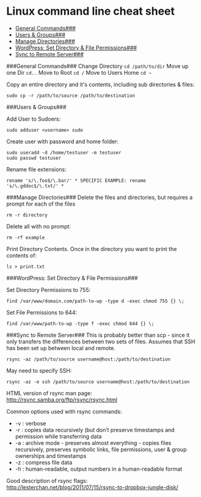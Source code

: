 Linux command line cheat sheet
==============================

- [General Commands###](#general-commands)
- [Users & Groups###](#users--groups)
- [Manage Directories###](#manage-directories)
- [WordPress: Set Directory & File Permissions###](#wordpress-set-directory--file-permissions)
- [Sync to Remote Server###](#sync-to-remote-server)

###General Commands###
Change Directory `cd /path/to/dir` Move up one Dir	`cd..` Move to Root `cd /`	Move to Users Home `cd ~`

Copy an entire directory and it's contents, including sub directories & files:

```
sudo cp -r /path/to/source /path/to/destination
```

###Users & Groups###

Add User to Sudoers:

```
sudo adduser <username> sudo
```

Create user with password and home folder:

```
sudo useradd -d /home/testuser -m testuser
sudo passwd testuser
```

Rename file extensions:

```
rename 's/\.foo$/\.bar/' * SPECIFIC EXAMPLE: rename 's/\.gddoc$/\.txt/' *
```
###Manage Directories###
Delete the files and directories, but requires a prompt for each of the files

```
rm -r directory
```

Delete all with no prompt:

```
rm -rf example
```

Print Directory Contents. Once in the directory you want to print the contents of:

```
ls > print.txt
```

###WordPress: Set Directory & File Permissions###

Set Directory Permissions to 755:

```
find /var/www/domain.com/path-to-wp -type d -exec chmod 755 {} \;
```

Set File Permissions to 644:

```
find /var/www/path-to-wp -type f -exec chmod 644 {} \;
```

###Sync to Remote Server###
This is probably better than scp - since it only transfers the differences between two sets of files. Assumes that SSH has been set up between local and remote.

```
rsync -az /path/to/source username@host:/path/to/destination
```
May need to specify SSH:

```
rsync -az -e ssh /path/to/source username@host:/path/to/destination
```
HTML version of rsync man page: http://rsync.samba.org/ftp/rsync/rsync.html

Common options used with rsync commands:
* -v : verbose
* -r : copies data recursively (but don’t preserve timestamps and permission while transferring data
* -a : archive mode - preserves almost everything - copies files recursively, preserves symbolic links, file permissions, user & group ownerships and timestamps
* -z : compress file data
* -h : human-readable, output numbers in a human-readable format

Good description of rsync flags: http://lesterchan.net/blog/2011/07/15/rsync-to-dropbox-jungle-disk/

